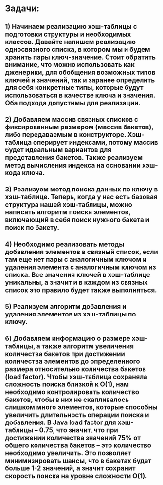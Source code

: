 # Задачи:

## 1) Начинаем реализацию хэш-таблицы с подготовки структуры и необходимых классов. Давайте напишем реализацию односвязного списка, в котором мы и будем хранить пары ключ-значение. Стоит обратить внимание, что можно использовать как дженерики, для обобщения возможных типов ключей и значений, так и заранее определить для себя конкретные типы, которые будут использоваться в качестве ключа и значения. Оба подхода допустимы для реализации.

## 2) Добавляем массив связных списков с фиксированным размером (массив бакетов), либо передаваемым в конструкторе. Хэш-таблица оперирует индексами, потому массив будет идеальным вариантов для представления бакетов. Также реализуем метод вычисления индекса на основании хэш-кода ключа.

## 3) Реализуем метод поиска данных по ключу в хэш-таблице. Теперь, когда у нас есть базовая структура нашей хэш-таблицы, можно написать алгоритм поиска элементов, включающий в себя поиск нужного бакета и поиск по бакету.

## 4) Необходимо реализовать методы добавления элементов в связный список, если там еще нет пары с аналогичным ключом и удаления элемента с аналогичным ключом из списка. Все значения ключей в хэш-таблице уникальны, а значит и в каждом из связных список это правило будет также выполняться. 

## 5) Реализуем алгоритм добавления и удаления элементов из хэш-таблицы по ключу. 

## 6) Добавляем информацию о размере хэш-таблицы, а также алгоритм увеличения количества бакетов при достижении количества элементов до определенного размера относительно количества бакетов (load factor). Чтобы хэш-таблица сохраняла сложность поиска близкой к O(1), нам необходимо контролировать количество бакетов, чтобы в них не скапливалось слишком много элементов, которые способны увеличить длительность операции поиска и добавления. В Java load factor для хэш-таблицы – 0.75, что значит, что при достижении количества значений 75% от общего количества бакетов – это количество необходимо увеличить. Это позволяет минимизировать шансы, что в бакетах будет больше 1-2 значений, а значит сохранит скорость поиска на уровне сложности O(1).
